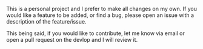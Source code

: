 This is a personal project and I prefer to make all changes on my own. If you would like a feature to be added, or find a bug, please open an issue with a description of the feature/issue.

This being said, if you would like to contribute, let me know via email or open a pull request on the devlop and I will review it.
